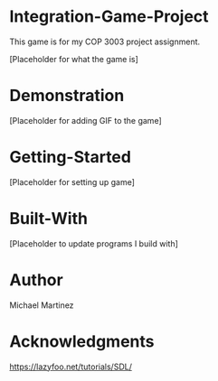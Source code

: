 # Integration-Game-Project
This game is for my COP 3003 project assignment. 

[Placeholder for what the game is]

# Demonstration
[Placeholder for adding GIF to the game]

# Getting-Started
[Placeholder for setting up game]

# Built-With
[Placeholder to update programs I build with]

# Author
Michael Martinez

# Acknowledgments
https://lazyfoo.net/tutorials/SDL/
